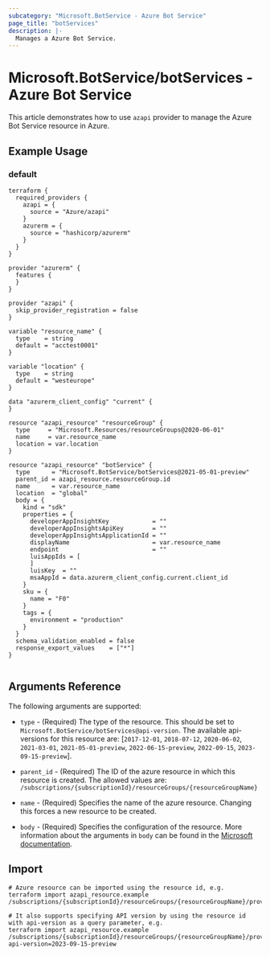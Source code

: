 ```yaml
---
subcategory: "Microsoft.BotService - Azure Bot Service"
page_title: "botServices"
description: |-
  Manages a Azure Bot Service.
---
```


# Microsoft.BotService/botServices - Azure Bot Service

This article demonstrates how to use `azapi` provider to manage the Azure Bot Service resource in Azure.

## Example Usage

### default

```hcl
terraform {
  required_providers {
    azapi = {
      source = "Azure/azapi"
    }
    azurerm = {
      source = "hashicorp/azurerm"
    }
  }
}

provider "azurerm" {
  features {
  }
}

provider "azapi" {
  skip_provider_registration = false
}

variable "resource_name" {
  type    = string
  default = "acctest0001"
}

variable "location" {
  type    = string
  default = "westeurope"
}

data "azurerm_client_config" "current" {
}

resource "azapi_resource" "resourceGroup" {
  type     = "Microsoft.Resources/resourceGroups@2020-06-01"
  name     = var.resource_name
  location = var.location
}

resource "azapi_resource" "botService" {
  type      = "Microsoft.BotService/botServices@2021-05-01-preview"
  parent_id = azapi_resource.resourceGroup.id
  name      = var.resource_name
  location  = "global"
  body = {
    kind = "sdk"
    properties = {
      developerAppInsightKey            = ""
      developerAppInsightsApiKey        = ""
      developerAppInsightsApplicationId = ""
      displayName                       = var.resource_name
      endpoint                          = ""
      luisAppIds = [
      ]
      luisKey  = ""
      msaAppId = data.azurerm_client_config.current.client_id
    }
    sku = {
      name = "F0"
    }
    tags = {
      environment = "production"
    }
  }
  schema_validation_enabled = false
  response_export_values    = ["*"]
}


```



## Arguments Reference

The following arguments are supported:

* `type` - (Required) The type of the resource. This should be set to `Microsoft.BotService/botServices@api-version`. The available api-versions for this resource are: [`2017-12-01`, `2018-07-12`, `2020-06-02`, `2021-03-01`, `2021-05-01-preview`, `2022-06-15-preview`, `2022-09-15`, `2023-09-15-preview`].

* `parent_id` - (Required) The ID of the azure resource in which this resource is created. The allowed values are:  
  `/subscriptions/{subscriptionId}/resourceGroups/{resourceGroupName}`

* `name` - (Required) Specifies the name of the azure resource. Changing this forces a new resource to be created.

* `body` - (Required) Specifies the configuration of the resource. More information about the arguments in `body` can be found in the [Microsoft documentation](https://learn.microsoft.com/en-us/azure/templates/Microsoft.BotService/botServices?pivots=deployment-language-terraform).

## Import

 ```shell
 # Azure resource can be imported using the resource id, e.g.
 terraform import azapi_resource.example /subscriptions/{subscriptionId}/resourceGroups/{resourceGroupName}/providers/Microsoft.BotService/botServices/{resourceName}
 
 # It also supports specifying API version by using the resource id with api-version as a query parameter, e.g.
 terraform import azapi_resource.example /subscriptions/{subscriptionId}/resourceGroups/{resourceGroupName}/providers/Microsoft.BotService/botServices/{resourceName}?api-version=2023-09-15-preview
 ```
